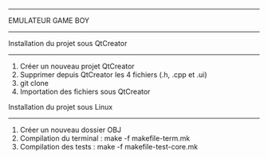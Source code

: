******************
EMULATEUR GAME BOY
******************

Installation du projet sous QtCreator
*************************************

1. Créer un nouveau projet QtCreator
2. Supprimer depuis QtCreator les 4 fichiers (.h, .cpp et .ui)
3. git clone
4. Importation des fichiers sous QtCreator


Installation du projet sous Linux
*********************************

1. Créer un nouveau dossier OBJ
2. Compilation du terminal : make -f makefile-term.mk
3. Compilation des tests   : make -f makefile-test-core.mk
